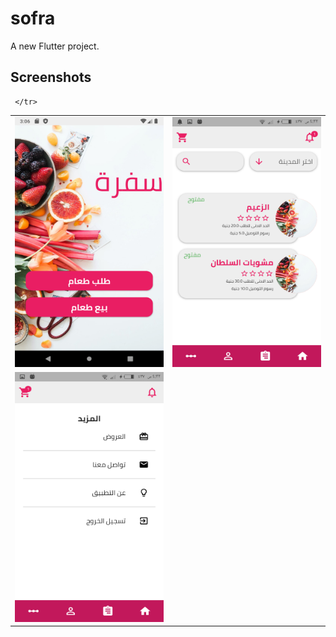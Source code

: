 # sofra

A new Flutter project.

## Screenshots
<table style ="border: none" >
 <tr>
   <td><img src="https://github.com/Ahmedhassan50/Sofra/blob/master/screenshot/1.png" width="300" height="400" /></td>
     
   <td><img src="https://github.com/Ahmedhassan50/Sofra/blob/master/screenshot/2.png" width="300" height="400" /></td>
     
     </tr>
<tr>
  <td><img src="https://github.com/Ahmedhassan50/Sofra/blob/master/screenshot/3.png" width="300" height="400" ></td>
    
  </tr>
</table>
